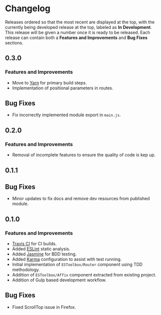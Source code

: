 
# Changelog

Releases ordered so that the most recent are displayed at the top, with the currently being developed release at the top, labeled as **In Development**. This release will be given a number once it is ready to be released. Each release can contain both a **Features and Improvements** and **Bug Fixes** sections.

## 0.3.0

### Features and Improvements

* Move to [Yarn](https://yarnpkg.com/) for primary build steps.
* Implementation of positional parameters in routes.

## Bug Fixes

* Fix incorrectly implemented module export in `main.js`.

## 0.2.0

### Features and Improvements

* Removal of incomplete features to ensure the quality of code is kep up.

## 0.1.1

## Bug Fixes

* Minor updates to fix docs and remove dev resources from published module.

## 0.1.0

### Features and Improvements

* [Travis CI](https://travis-ci.org) for CI builds.
* Added [ESLint](http://eslint.org) static analysis.
* Added [Jasmine](http://jasmine.github.io) for BDD testing.
* Added [Karma](http://karma-runner.github.io) configuration to assist with test running.
* Initial implementation of `ESToolbox/Router` component using TDD methodology.
* Addition of `ESToolbox/Affix` component extracted from existing project.
* Addition of Gulp based development workflow.

## Bug Fixes

* Fixed ScrollTop issue in Firefox.
